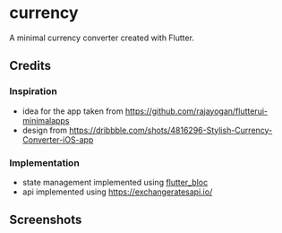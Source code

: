 # currency

A minimal currency converter created with Flutter.

## Credits

### Inspiration

- idea for the app taken from https://github.com/rajayogan/flutterui-minimalapps
- design from https://dribbble.com/shots/4816296-Stylish-Currency-Converter-iOS-app

### Implementation

- state management implemented using [flutter_bloc](https://pub.dartlang.org/packages/flutter_bloc)
- api implemented using https://exchangeratesapi.io/

## Screenshots


